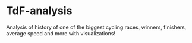 # TdF-analysis
Analysis of history of one of the biggest cycling races, winners, finishers, average speed and more with visualizations!
